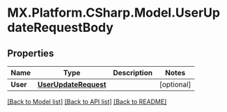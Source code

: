 # MX.Platform.CSharp.Model.UserUpdateRequestBody

## Properties

Name | Type | Description | Notes
------------ | ------------- | ------------- | -------------
**User** | [**UserUpdateRequest**](UserUpdateRequest.md) |  | [optional] 

[[Back to Model list]](../README.md#documentation-for-models) [[Back to API list]](../README.md#documentation-for-api-endpoints) [[Back to README]](../README.md)

